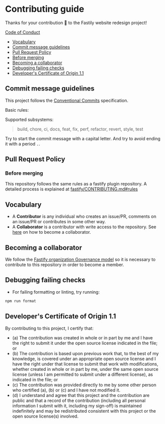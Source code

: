 # Contributing guide

Thanks for your contribution 🥳 to the Fastily website redesign project!

[Code of Conduct](https://github.com/fastify/.github/blob/main/CODE_OF_CONDUCT.md)

* [Vocabulary](#vocabulary)
* [Commit message guidelines](#commit-message-guidelines)
* [Pull Request Policy](#pull-request-policy)
* [Before merging](#before-merging)
* [Becoming a collaborator](#becoming-a-collaborator)
* [Debugging failing checks](#debugging-failing-checks)
* [Developer's Certificate of Origin 1.1](#developers-certificate-of-origin-11)

## Commit message guidelines

This project follows the [Conventional Commits](https://www.conventionalcommits.org/en/v1.0.0/) specification.

Basic rules:

Supported subsystems:
> build, chore, ci, docs, feat, fix, perf, refactor, revert, style, test

Try to start the commit message with a capital letter. And try to avoid ending it with a period `.`.

## Pull Request Policy

### Before merging

This repository follows the same rules as a fastify plugin repository. A detailed process is explained at [fastify/CONTRIBUTING.md#rules](https://github.com/fastify/fastify/blob/main/CONTRIBUTING.md#rules)

## Vocabulary

* A **Contributor** is any individual who creates an issue/PR, comments on an issue/PR
  or contributes in some other way.
* A **Collaborator** is a contributor with write access to the repository. See [here](#becoming-a-collaborator) on how to become a collaborator.

## Becoming a collaborator

We follow the [Fastify organization Governance model](https://github.com/fastify/fastify/blob/main/GOVERNANCE.md#collaborator-nominations) so it is necessary to contribute to this repository in order to become a member.

## Debugging failing checks

* For failing formatting or linting, try running:

```bash
npm run format
```

## Developer's Certificate of Origin 1.1

By contributing to this project, I certify that:

* (a) The contribution was created in whole or in part by me and I have the right to
  submit it under the open source license indicated in the file; or
* (b) The contribution is based upon previous work that, to the best of my knowledge,
  is covered under an appropriate open source license and I have the right under that
  license to submit that work with modifications, whether created in whole or in part
  by me, under the same open source license (unless I am permitted to submit under a
  different license), as indicated in the file; or
* (c) The contribution was provided directly to me by some other person who certified
  (a), (b) or (c) and I have not modified it.
* (d) I understand and agree that this project and the contribution are public and that
  a record of the contribution (including all personal information I submit with it,
  including my sign-off) is maintained indefinitely and may be redistributed consistent
  with this project or the open source license(s) involved.
